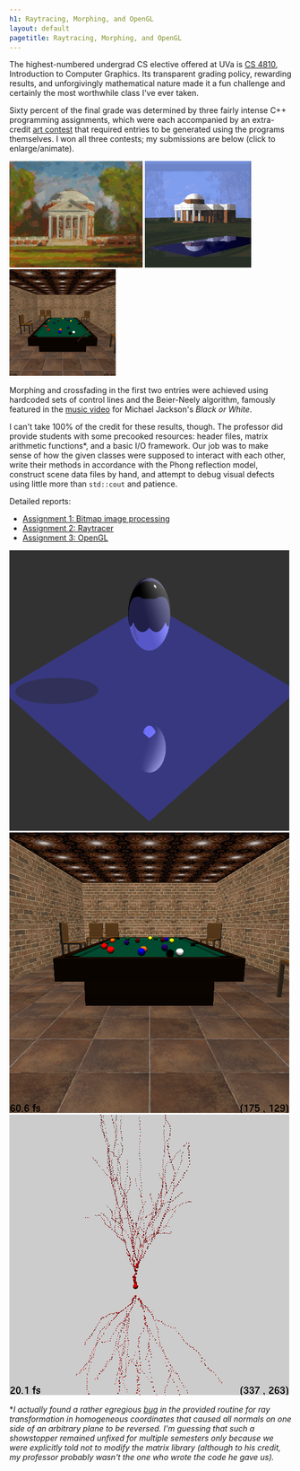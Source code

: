 ```yaml
---
h1: Raytracing, Morphing, and OpenGL
layout: default
pagetitle: Raytracing, Morphing, and OpenGL
---
```

The highest-numbered undergrad CS elective offered at UVa is [CS 4810](http://www.cs.virginia.edu/~gfx/Courses/2012/IntroGraphics/schedule.html), Introduction to Computer Graphics. Its transparent grading policy, rewarding results, and unforgivingly mathematical nature made it a fun challenge and certainly the most worthwhile class I've ever taken.

Sixty percent of the final grade was determined by three fairly intense C++ programming assignments, which were each accompanied by an extra-credit [art contest](http://people.virginia.edu/~sj6re/Fall2012CS4810.html) that required entries to be generated using the programs themselves. I won all three contests; my submissions are below (click to enlarge/animate).

<p class="text-centered">
  <a href="/files/gfx1/nc5rk_HTML/nc5rk.art.1.gif" data-lightbox="contest" class="nounderline" title="UVa Rotunda"><img src="/img/raytracer-1.png" alt="UVa Rotunda"></a>
  <a href="/files/gfx2/nc5rk_HTML/nc5rk.art.1.gif" data-lightbox="contest" class="nounderline" title="Monticello"><img src="/img/raytracer-2.png" alt="Monticello"></a>
  <a href="/files/gfx3/nc5rk_HTML/nc5rk.art.1.png" data-lightbox="contest" class="nounderline" title="Pool table"><img src="/img/raytracer-3.png" alt="Pool table"></a>
</p>

Morphing and crossfading in the first two entries were achieved using hardcoded sets of control lines and the Beier-Neely algorithm, famously featured in the [music video](http://youtu.be/tyBs6-cmFvQ?t=3m36s) for Michael Jackson's *Black or White*.

I can't take 100% of the credit for these results, though. The professor did provide students with some precooked resources: header files, matrix arithmetic functions*, and a basic I/O framework. Our job was to make sense of how the given classes were supposed to interact with each other, write their methods in accordance with the Phong reflection model, construct scene data files by hand, and attempt to debug visual defects using little more than `std::cout` and patience.

Detailed reports:

- [Assignment 1: Bitmap image processing](/files/gfx1/nc5rk)
- [Assignment 2: Raytracer](/files/gfx2/nc5rk)
- [Assignment 3: OpenGL](/files/gfx3/nc5rk)

<p class="text-centered">
  <a href="/files/gfx2/nc5rk_HTML/jitter.bmp" data-lightbox="lightbox" class="nounderline" title="Standard test image"><img src="/files/gfx2/nc5rk_HTML/jitter.bmp" alt="Standard test image"></a>
  <a href="/files/gfx3/nc5rk_HTML/room.png" data-lightbox="lightbox" class="nounderline" title="Pool table"><img src="/files/gfx3/nc5rk_HTML/room.png" alt="Pool table"></a>
  <a href="/files/gfx3/nc5rk_HTML/nc5rk.art.2.gif" data-lightbox="lightbox" class="nounderline" title="Drosophila neuron"><img src="/img/raytracer-4.png" alt="Drosophila neuron"></a>
</p>

**I actually found a rather egregious [bug](/files/gfx2/nc5rk#bug) in the provided routine for ray transformation in homogeneous coordinates that caused all normals on one side of an arbitrary plane to be reversed. I'm guessing that such a showstopper remained unfixed for multiple semesters only because we were explicitly told not to modify the matrix library (although to his credit, my professor probably wasn't the one who wrote the code he gave us).*

<script type="text/javascript">
  var img1 = new Image(),
    img2 = new Image();
    img3 = new Image();
  img1.src = "/files/gfx1/nc5rk_HTML/nc5rk.art.1.gif";
  img2.src = "/files/gfx2/nc5rk_HTML/nc5rk.art.1.gif";
  img3.src = "/files/gfx3/nc5rk_HTML/nc5rk.art.1.png";
</script>
